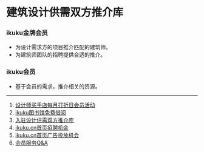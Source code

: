 # 建筑设计供需双方推介库

### ikuku金牌会员  
* 为设计需求方的项目推介匹配的建筑师。 
* 为建筑师团队的招聘提供合适的推介。  

### ikuku会员  
* 基于会员的需求，推介相关的资源。

 
------

1. [设计师买手店每月打折日会员活动](member-3.md)
1. [ikuku图书馆免费借阅](library.md)  
1. [入驻设计供需双方推介库](member-4.md)  
1. [ikuku.cn首页招聘机会](member-5.md)  
1. [ikuku.cn首页广告投放机会](member-6.md)
1. [会员服务Q&A](member-2.md)
  